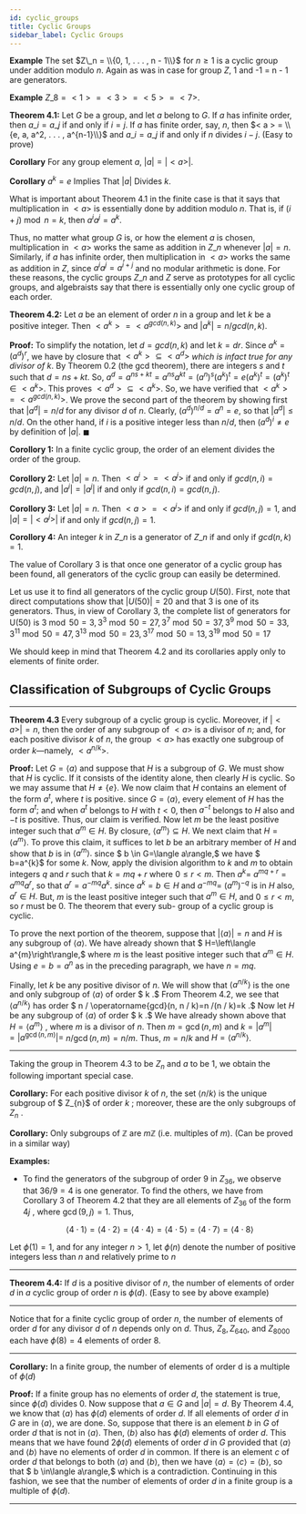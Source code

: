 ```yaml
---
id: cyclic_groups
title: Cyclic Groups
sidebar_label: Cyclic Groups
---
```


**Example** The set $Z\_n = \\{0, 1, . . . , n - 1\\}$ for $n \geq 1$ is a cyclic group under addition modulo $n$. Again as was in case for group $Z$, 1 and -1 = n - 1 are generators.

**Example** $Z\_8 = <1> = <3> = <5> = <7>$.

**Theorem 4.1:** Let $G$ be a group, and let $a$ belong to $G$. If $a$ has infinite order, then $a\_i = a\_j$ if and only if $i = j$. If $a$ has finite order, say, $n$, then $< a > = \\{e, a, a^2, . . . , a^{n-1}\\}$ and $a\_i = a\_j$ if and only if $n$ divides $i - j$. (Easy to prove)

**Corollary** For any group element $a$, $|a| = |< a >|$.

**Corollary** $a^k = e$ Implies That $|a|$ Divides $k$.

What is important about Theorem 4.1 in the finite case is that it says that multiplication in $< a >$ is essentially done by addition modulo $n$. That is, if $(i+j) \bmod n = k$, then $a^ia^j = a^k$.

Thus, no matter what group $G$ is, or how the element $a$ is chosen, multiplication in $< a >$ works the same as addition in $Z\_n$ whenever $|a| = n$. Similarly, if $a$ has infinite order, then multiplication in $< a >$ works the same as addition in $Z$, since $a^ia^j = a^{i+j}$ and no modular arithmetic is done.
For these reasons, the cyclic groups $Z\_n$ and $Z$ serve as prototypes for all cyclic groups, and algebraists say that there is essentially only one cyclic group of each order.

**Theorem 4.2:** Let $a$ be an element of order $n$ in a group and let $k$ be a positive integer. Then $< a^k > = < a^{gcd(n, k)} >$ and $|a^k| = n/gcd(n, k)$.

**Proof:** To simplify the notation, let $d = gcd(n, k)$ and let $k = dr$. Since $a^k = (a^d)^r$, we have by closure that $< a^k > \subseteq < a^d >$ _which is infact true for any divisor of k_. By Theorem 0.2 (the gcd theorem), there are integers $s$ and $t$ such that $d = ns + kt$. So, $a^d = a^{ns+kt} = a^{ns}a^{kt} = (a^n)^s(a^k)^t = e(a^k)^t = (a^k)^t \in < a^k >$. This proves $< a^d > \subseteq < a^k >$. So, we have verified that $< a^k > = < a^{gcd(n,k)} >$. We prove the second part of the theorem by showing first that $|a^d| = n/d$ for any divisor $d$ of $n$. Clearly, $(a^d)^{n/d} = a^n = e$, so that $|a^d| \leq n/d$. On the other hand, if $i$ is a positive integer less than $n/d$, then $(a^d)^i \neq e$ by definition of $|a|$.
$\blacksquare$

**Corollory 1:** In a finite cyclic group, the order of an element divides the order of the group.

**Corollory 2:** Let $|a| = n$. Then $< a^i > = < a^j >$ if and only if $gcd(n, i) = gcd(n, j)$, and $|a^i| = |a^j|$ if and only if $gcd(n, i) = gcd(n, j)$.

**Corollory 3:**  Let $|a| = n$. Then $< a > = < a^j >$ if and only if $gcd(n, j) = 1$, and $|a| = |< a^j >|$ if and only if $gcd(n, j) = 1$.

**Corollory 4:** An integer $k$ in $Z\_n$ is a generator of $Z\_n$ if and only if $gcd(n, k) = 1$.

The value of Corollary 3 is that once one generator of a cyclic group has been found, all generators of the cyclic group can easily be determined.

Let us use it to find all generators of the cyclic group $U(50)$. First, note that direct computations show that $|U(50)| = 20$ and that 3 is one of its generators. Thus, in view of Corollary 3, the complete list of generators for U(50) is
$3 \bmod 50 = 3, 3^3 \bmod 50 = 27, 3^7 \bmod 50 = 37, 3^9 \bmod 50 = 33$,
$3^{11} \bmod 50 = 47, 3^{13} \bmod 50 = 23, 3^{17} \bmod 50 = 13, 3^{19} \bmod 50 = 17$

We should keep in mind that Theorem 4.2 and its corollaries apply only to elements of finite order.

## Classification of Subgroups of Cyclic Groups

---

**Theorem 4.3** Every subgroup of a cyclic group is cyclic. Moreover, if $|< a >| = n$, then the order of any subgroup of $< a >$ is a divisor of $n$; and, for each positive divisor $k$ of $n$, the group $< a >$ has exactly one subgroup of order $k$—namely, $< a^{n/k} >$.

**Proof:** Let $G=\langle a\rangle$ and suppose that $H$ is a subgroup of $G .$ We must show that $H$ is cyclic. If it consists of the identity alone, then clearly $H$ is
cyclic. So we may assume that $H \neq\{e\} .$ We now claim that $H$ contains an element of the form $a^{t},$ where $t$ is positive. since $G=\langle a\rangle,$ every
element of $H$ has the form $a^{t} ;$ and when $a^{t}$ belongs to $H$ with $t<0,$ then
$a^{-t}$ belongs to $H$ also and $-t$ is positive. Thus, our claim is verified. Now
let $m$ be the least positive integer such that $a^{m} \in H .$ By closure, $\left\langle a^{m}\right\rangle \subseteq H .$
We next claim that $H=\left\langle a^{m}\right\rangle .$ To prove this claim, it suffices to let $b$ be an arbitrary member of $H$ and show that $b$ is in $\left\langle a^{m}\right\rangle .$ since $ b \in G=\langle a\rangle,$ we
have $ b=a^{k}$ for some $k .$ Now, apply the division algorithm to $k$ and $m$ to
obtain integers $q$ and $r$ such that $k=m q+r$ where $0 \leq r<m .$ Then $a^{k}=$
$a^{m q+r}=a^{m q} a^{r},$ so that $a^{r}=a^{-m q} a^{k} .$ since $a^{k}=b \in H$ and $a^{-m q}=$
$\left(a^{m}\right)^{-q}$ is in $H$ also, $a^{r} \in H .$ But, $m$ is the least positive integer such that
$a^{m} \in H,$ and $0 \leq r<m,$ so $r$ must be $0 .$ The theorem that every sub-
group of a cyclic group is cyclic. 

To prove the next portion of the theorem, suppose that $|\langle a\rangle|=n$ and
$H$ is any subgroup of $\langle a\rangle .$ We have already shown that $ H=\left\langle a^{m}\right\rangle,$ where
$m$ is the least positive integer such that $a^{m} \in H .$ Using $e=b=a^{n}$ as in
the preceding paragraph, we have $n=m q .$

Finally, let $k$ be any positive divisor of $n .$ We will show that $\left\langle a^{n / k}\right\rangle$ is
the one and only subgroup of $\langle a\rangle$ of order $ k .$ From Theorem $4.2,$ we see
that $\left\langle a^{n / k}\right\rangle$ has order $ n / \operatorname{gcd}(n, n / k)=n /(n / k)=k .$ Now let $H$ be any
subgroup of $\langle a\rangle$ of order $ k .$ We have already shown above that $H=\left\langle a^{m}\right\rangle$ ,
where $m$ is a divisor of $n .$ Then $m=\operatorname{gcd}(n, m)$ and $k=\left|a^{m}\right|=| a^{\operatorname{gcd}(n, m)}|=$ $n / \operatorname{gcd}(n, m)=n / m .$ Thus, $m=n / k$ and $H=\left\langle a^{n / k}\right\rangle$.

---

Taking the group in Theorem 4.3 to be $Z_n$ and $a$ to be 1, we obtain
the following important special case.

**Corollary:** For each positive divisor $k$ of $n,$ the set $\langle n / k\rangle$ is the unique subgroup
of $ Z_{n}$ of order $k$ ; moreover, these are the only subgroups of $Z_{n}$ .

**Corollary:** Only subgroups of $\mathbb{Z}$ are $m\mathbb{Z}$ (i.e. multiples of $m$). (Can be proved in a similar way)

**Examples:**

- To find the generators of the subgroup of order 9 in $Z_{36},$ we observe that $36 / 9=4$ is one generator. To find the others, we
  have from Corollary 3 of Theorem 4.2 that they are all elements of $Z_{36}$
  of the form 4$j$ , where $\operatorname{gcd}(9, j)=1 .$ Thus,

  $$
  \langle 4 \cdot 1\rangle=\langle 4 \cdot 2\rangle=\langle 4 \cdot 4\rangle=\langle 4 \cdot 5\rangle=\langle 4 \cdot 7\rangle=\langle 4 \cdot 8\rangle
  $$

Let $\phi(1)=1,$ and for any integer $n>1,$ let $\phi(n)$ denote the number of positive integers less than $n$ and relatively prime to $n$

---

**Theorem 4.4:** If $d$ is a positive divisor of $n,$ the number of elements of order $d$ in $a$ cyclic group of order $n$ is $\phi(d)$. (Easy to see by above example)

---

Notice that for a finite cyclic group of order $n,$ the number of elements
of order $d$ for any divisor $d$ of $n$ depends only on $d .$ Thus, $Z_{8}, Z_{640},$ and
$Z_{8000}$ each have $\phi(8)=4$ elements of order $8 .$


---

**Corollary:** In a finite group, the number of elements of order d is a multiple
of $\phi(d)$

**Proof:** If a finite group has no elements of order $d,$ the statement is true, since $\phi(d)$ divides $0 .$ Now suppose that $a \in G$ and $|a|=d .$ By
Theorem $4.4,$ we know that $\langle a\rangle$ has $\phi(d)$ elements of order $d .$ If all
elements of order $d$ in $G$ are in $\langle a\rangle,$ we are done. So, suppose that there
is an element $b$ in $G$ of order $d$ that is not in $\langle a\rangle .$ Then, $\langle b\rangle$ also has $\phi(d)$
elements of order $d .$ This means that we have found 2$\phi(d)$ elements of order $d$ in $G$ provided that $\langle a\rangle$ and $\langle b\rangle$ have no elements of order $d$ in
common. If there is an element $c$ of order $d$ that belongs to both $\langle a\rangle$ and
$\langle b\rangle,$ then we have $\langle a\rangle=\langle c\rangle=\langle b\rangle,$ so that $ b \in\langle a\rangle,$ which is a contradiction. Continuing in this fashion, we see that the number of elements of order $d$ in a finite group is a multiple of $\phi(d)$.

---

